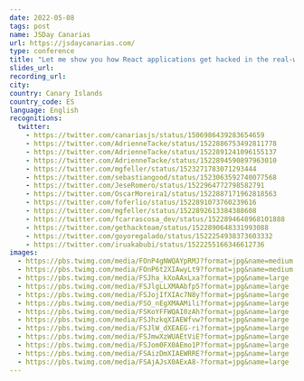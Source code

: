 ```yaml
---
date: 2022-05-08
tags: post
name: JSDay Canarias
url: https://jsdaycanarias.com/
type: conference
title: "Let me show you how React applications get hacked in the real-world"
slides_url:
recording_url:
city: 
country: Canary Islands
country_code: ES
language: English
recognitions:
  twitter:
    - https://twitter.com/canariasjs/status/1506986439283654659
    - https://twitter.com/AdrienneTacke/status/1522886753492811778
    - https://twitter.com/AdrienneTacke/status/1522891241096155137
    - https://twitter.com/AdrienneTacke/status/1522894590897963010
    - https://twitter.com/mgfeller/status/1523271783071293444
    - https://twitter.com/sebastiangood/status/1523063592740077568
    - https://twitter.com/JeseRomero/status/1522964772798582791
    - https://twitter.com/OscarMoreira1/status/1522887171962818563
    - https://twitter.com/foferlio/status/1522891073760239616
    - https://twitter.com/mgfeller/status/1522892613384388608
    - https://twitter.com/fcarrascosa_dev/status/1522894648968101888
    - https://twitter.com/gethackteam/status/1522890648331993088
    - https://twitter.com/goyoregalado/status/1522254938373603332
    - https://twitter.com/iruakabubi/status/1522255166346612736
images:
  - https://pbs.twimg.com/media/FOnP4gNWQAYpRMJ?format=jpg&name=medium
  - https://pbs.twimg.com/media/FOnP6t2XIAwyLt9?format=jpg&name=medium
  - https://pbs.twimg.com/media/FSJha_kXoAAxLxa?format=jpg&name=large
  - https://pbs.twimg.com/media/FSJlgLLXMAAbfp5?format=jpg&name=large
  - https://pbs.twimg.com/media/FSJojIfXIAc7N8y?format=jpg&name=large
  - https://pbs.twimg.com/media/FSO_nEgXMAAMili?format=jpg&name=large
  - https://pbs.twimg.com/media/FSKoYFFWQAI0zAh?format=jpg&name=large
  - https://pbs.twimg.com/media/FSJhzkqXIAEWfvw?format=jpg&name=large
  - https://pbs.twimg.com/media/FSJlW_dXEAEG-ri?format=jpg&name=large
  - https://pbs.twimg.com/media/FSJmwXzWUAEtViE?format=jpg&name=large
  - https://pbs.twimg.com/media/FSJom0FX0AEmo1P?format=jpg&name=large
  - https://pbs.twimg.com/media/FSAizDmXIAEWRRE?format=jpg&name=large
  - https://pbs.twimg.com/media/FSAjAJsX0AExA8-?format=jpg&name=large
---
```

